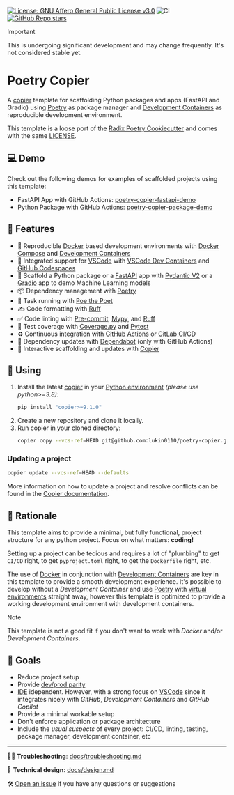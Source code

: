 [![License: GNU Affero General Public License v3.0](https://img.shields.io/static/v1?label=license&message=GNU%20AFFERO&color=blue)](https://github.com/lukin0110/poetry-copier/blob/main/LICENSE) ![CI](https://github.com/lukin0110/poetry-copier/actions/workflows/test.yml/badge.svg?branch=main) [![GitHub Repo stars](https://img.shields.io/github/stars/lukin0110/poetry-copier)
](https://github.com/lukin0110/poetry-copier/stargazers)

> [!IMPORTANT]
>
> This is undergoing significant development and may change frequently. It's not considered stable yet.

# Poetry Copier

A [copier](https://copier.readthedocs.io/en/stable/) template for scaffolding Python packages and apps (FastAPI and Gradio) using [Poetry](https://python-poetry.org/) as package 
manager and [Development Containers](https://containers.dev/) as reproducible development environment.

This template is a loose port of the [Radix Poetry Cookiecutter](https://github.com/radix-ai/poetry-cookiecutter) and comes with the same [LICENSE](LICENSE).

## 💻 Demo

Check out the following demos for examples of scaffolded projects using this template:

- FastAPI App with GitHub Actions: [poetry-copier-fastapi-demo](https://github.com/lukin0110/poetry-copier-fastapi-demo)
- Python Package with GitHub Actions: [poetry-copier-package-demo](https://github.com/lukin0110/poetry-copier-package-demo)

## 🎉 Features

- 🐳 Reproducible [Docker](https://www.docker.com/) based development environments with [Docker Compose](https://docs.docker.com/compose/) and [Development Containers](https://containers.dev/)
- 🤝 Integrated support for [VSCode](https://code.visualstudio.com/) with [VSCode Dev Containers](https://code.visualstudio.com/docs/devcontainers/containers) and [GitHub Codespaces](https://github.com/features/codespaces)
- 🐍 Scaffold a Python package or a [FastAPI](https://fastapi.tiangolo.com/) app with [Pydantic V2](https://docs.pydantic.dev/2.5/) or a [Gradio](https://www.gradio.app/) app to demo Machine Learning models
- 📦 Dependency management with [Poetry](https://python-poetry.org/)
- 🏃 Task running with [Poe the Poet](https://poethepoet.natn.io/index.html)
- ✍️ Code formatting with [Ruff](https://docs.astral.sh/ruff/)
- ✅ Code linting with [Pre-commit](https://pre-commit.com/), [Mypy](), and [Ruff](https://docs.astral.sh/ruff/)
- 🧪 Test coverage with [Coverage.py](https://coverage.readthedocs.io/en/7.3.2/) and [Pytest](https://docs.pytest.org/en/7.4.x/)
- ♻️ Continuous integration with [GitHub Actions](https://docs.github.com/en/actions) or [GitLab CI/CD](https://docs.gitlab.com/ee/ci/)
- 🧰 Dependency updates with [Dependabot](https://docs.github.com/en/code-security/dependabot/dependabot-version-updates) (only with GitHub Actions)
- 🚧 Interactive scaffolding and updates with [Copier](https://copier.readthedocs.io/en/stable/)

## 🚀 Using

1. Install the latest [copier](https://copier.readthedocs.io/en/stable/#installation) in your [Python environment](https://github.com/pyenv/pyenv) _(please use python>=3.8)_:
    ```bash
    pip install "copier>=9.1.0"
    ```
2. Create a new repository and clone it locally.
3. Run copier in your cloned directory:
    ```bash
    copier copy --vcs-ref=HEAD git@github.com:lukin0110/poetry-copier.git .
    ```

### Updating a project

```bash
copier update --vcs-ref=HEAD --defaults
```
More information on how to update a project and resolve conflicts can be found in the [Copier documentation](https://copier.readthedocs.io/en/stable/updating/).   

## 💭 Rationale
This template aims to provide a minimal, but fully functional, project structure for any python project. Focus on what matters: **coding!**  

Setting up a project can be tedious and requires a lot of "plumbing" to get `CI/CD` right, to get `pyproject.toml` right, to get the `Dockerfile` right, etc.

The use of [Docker](https://www.docker.com/) in conjunction with [Development Containers](https://containers.dev/) are key in this template to provide a smooth development experience. It's possible to develop without a *Development Container* and use [Poetry](https://python-poetry.org/) with [virtual environments](https://docs.python.org/3/library/venv.html) straight away, however this template is optimized to provide a working development environment with development containers.

> [!Note]
>
> This template is not a good fit if you don't want to work with *Docker* and/or *Development Containers*.

## 🎯 Goals

- Reduce project setup
- Provide [dev/prod parity](https://12factor.net/dev-prod-parity)
- [IDE](https://en.wikipedia.org/wiki/Integrated_development_environment) idependent. However, with a strong focus on [VSCode](https://code.visualstudio.com/) since it integrates nicely with *GitHub*, *Development Containers* and *GitHub Copilot*
- Provide a minimal workable setup
- Don't enforce application or package architecture
- Include the *usual suspects* of every project: CI/CD, linting, testing, package manager, development container, etc

---

👷🏼 **Troubleshooting**: [docs/troubleshooting.md](https://github.com/lukin0110/poetry-copier/blob/main/docs/troubleshooting.md)

🎨 **Technical design**: [docs/design.md](https://github.com/lukin0110/poetry-copier/blob/main/docs/design.md)

🛠️ [Open an issue](https://github.com/lukin0110/poetry-copier/issues/new) if you have any questions or suggestions
